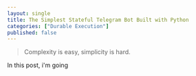 ```yaml
---
layout: single
title: The Simplest Stateful Telegram Bot Built with Python
categories: ["Durable Execution"]
published: false
---
```

<blockquote>
Complexity is easy, simplicity is hard.
</blockquote>

In this post, i'm going 
